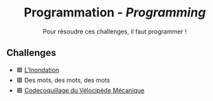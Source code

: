<div align="center">
  <h1>Programmation - <i>Programming</i></h1>
  <p>
    Pour résoudre ces challenges, il faut programmer !
  </p>
</div>

## Challenges
- 🟦 [L'Inondation](LInondation)
- 🟥 Des mots, des mots, des mots
- 🟪 [Codecoquillage du Vélocipède Mécanique](codecoquillage-du-velocipede)
